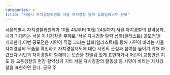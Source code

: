 ```yaml
---
categories: e
title: "서울시 자치경찰위원회 서울 자치경찰 달력 삽화일러스트 공모"
---
```

서울특별시 자치경찰위원회가 10월 4일부터 10월 24일까지 서울 자치경찰의 활약상과, 내가 기대하는 서울 자치경찰을 주제로 ‘서울 자치경찰 달력 삽화(일러스트) 공모전’을 개최한다.이번 공모전은 시민이 직접 그리는 삽화(일러스트)를 통해 시민이 바라는 서울 자치경찰의 모습을 확인하고 자치경찰제도에 대한 시민의 관심과 참여를 높이기 위해 마련됐다.시민과 자치경찰이 함께하는 모습을 친밀감 있게 표현하거나 어린이 교통안전 지도 등 교통경찰의 현장 활약상과 기타 서울 자치경찰의 활동상 등 시민이 바라는 자치경찰을 표현하면 된다. 공모 주